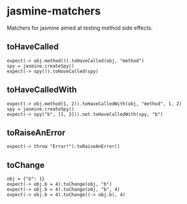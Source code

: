 jasmine-matchers
================

Matchers for jasmine aimed at testing method side effects.

toHaveCalled
------------

    expect(-> obj.method()).toHaveCalled(obj, "method")
    spy = jasmine.createSpy()
    expect(-> spy()).toHaveCalled(spy)

toHaveCalledWith
----------------

    expect(-> obj.method(1, 2)).toHaveCalledWith(obj, "method", 1, 2)
    spy = jasmine.createSpy()
    expect(-> spy("b", [1, 2])).not.toHaveCalledWith(spy, "b")

toRaiseAnError
--------------

    expect(-> throw "Error!").toRaiseAnError()
    
toChange
--------

    obj = {"b": 1}
    expect(-> obj.b = 4).toChange(obj, "b")
    expect(-> obj.b = 4).toChange(obj, "b", 4)
    expect(-> obj.b = 4).toChange((-> obj.b), 4)
